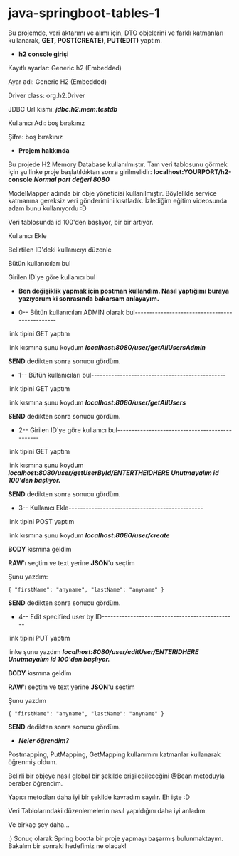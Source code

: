 # java-springboot-tables-1
Bu projemde, veri aktarımı ve alımı için, DTO objelerini ve farklı katmanları kullanarak,  **GET, POST(CREATE), PUT(EDIT)** yaptım. 

- **h2 console girişi**

Kayıtlı ayarlar: Generic h2 (Embedded)

Ayar adı: Generic H2 (Embedded)

Driver class: org.h2.Driver

JDBC Url kısmı: ***jdbc:h2:mem:testdb***

Kullanıcı Adı: boş bırakınız

Şifre: boş bırakınız

- **Projem hakkında**

Bu projede H2 Memory Database kullanılmıştır. Tam veri tablosunu görmek için şu linke proje başlatıldıktan sonra girilmelidir:  **localhost:YOURPORT/h2-console** ***Normal port değeri 8080***

ModelMapper adında bir obje yöneticisi kullanılmıştır. Böylelikle service katmanına gereksiz veri gönderimini kısıtladık. İzlediğim eğitim videosunda adam bunu kullanıyordu :D

Veri tablosunda id 100'den başlıyor, bir bir artıyor.

Kullanıcı Ekle

Belirtilen ID'deki kullanıcıyı düzenle

Bütün kullanıcıları bul

Girilen ID'ye göre kullanıcı bul



- **Ben değişiklik yapmak için postman kullandım. Nasıl yaptığımı buraya yazıyorum ki sonrasında bakarsam anlayayım.**



- 0-- Bütün kullanıcıları ADMIN olarak bul-----------------------------------------------

link tipini GET yaptım

link kısmına şunu koydum ***localhost:8080/user/getAllUsersAdmin***

**SEND** dedikten sonra sonucu gördüm.






- 1-- Bütün kullanıcıları bul-----------------------------------------------

link tipini GET yaptım

link kısmına şunu koydum ***localhost:8080/user/getAllUsers***

**SEND** dedikten sonra sonucu gördüm.









- 2-- Girilen ID'ye göre kullanıcı bul-----------------------------------------------

link tipini GET yaptım

link kısmına şunu koydum ***localhost:8080/user/getUserById/ENTERTHEIDHERE*** ***Unutmayalım id 100'den başlıyor.***

**SEND** dedikten sonra sonucu gördüm.






- 3-- Kullanıcı Ekle-----------------------------------------------

link tipini POST yaptım

link kısmına şunu koydum ***localhost:8080/user/create***

 **BODY** kısmına geldim

**RAW**'ı seçtim ve text yerine **JSON**'u seçtim 

Şunu yazdım:

`
{
    "firstName": "anyname",
    "lastName": "anyname"
}
`

**SEND** dedikten sonra sonucu gördüm.










- 4-- Edit specified user by ID-----------------------------------------------

link tipini PUT yaptım

linke şunu yazdım ***localhost:8080/user/editUser/ENTERIDHERE*** ***Unutmayalım id 100'den başlıyor.***

**BODY** kısmına geldim

**RAW**'ı seçtim ve text yerine **JSON**'u seçtim 

Şunu yazdım

`
{
    "firstName": "anyname",
    "lastName": "anyname"
}
`

**SEND** dedikten sonra sonucu gördüm.






- ***Neler öğrendim?***

Postmapping, PutMapping, GetMapping kullanımını katmanlar kullanarak öğrenmiş oldum.

Belirli bir objeye nasıl global bir şekilde erişilebileceğini @Bean metoduyla beraber öğrendim.

Yapıcı metodları daha iyi bir şekilde kavradım sayılır. Eh işte :D

Veri Tablolarındaki düzenlemelerin nasıl yapıldığını daha iyi anladım.

Ve birkaç şey daha...

:) Sonuç olarak Spring bootta bir proje yapmayı başarmış bulunmaktayım. Bakalım bir sonraki hedefimiz ne olacak!

